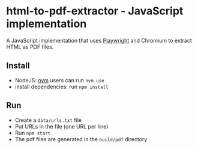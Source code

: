 # html-to-pdf-extractor - JavaScript implementation

A JavaScript implementation that uses [Playwright](https://playwright.dev) and Chromium to extract HTML as PDF files.

## Install

- NodeJS: [nvm](https://github.com/nvm-sh/nvm) users can run `nvm use`
- install dependencies: run `npm install`

## Run

- Create a `data/urls.txt` file
- Put URLs in the file (one URL per line)
- Run `npm start`
- The pdf files are generated in the `build/pdf` directory

